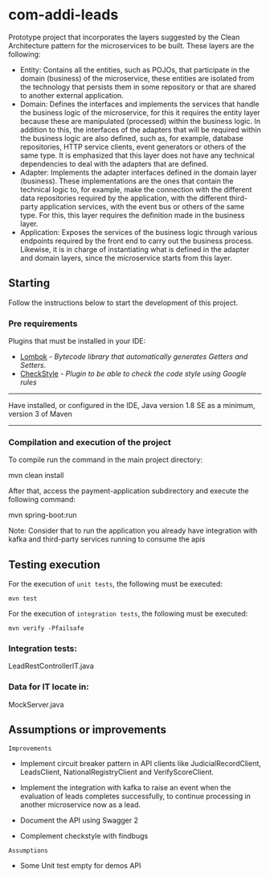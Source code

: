 # com-addi-leads

Prototype project that incorporates the layers suggested by the Clean Architecture pattern for the microservices to be built. These layers are the following:

* Entity: Contains all the entities, such as POJOs, that participate in the domain (business) of the microservice, these entities are isolated from the technology that persists them in some repository or that are shared to another external application.
* Domain: Defines the interfaces and implements the services that handle the business logic of the microservice, for this it requires the entity layer because these are manipulated (processed) within the business logic. In addition to this, the interfaces of the adapters that will be required within the business logic are also defined, such as, for example, database repositories, HTTP service clients, event generators or others of the same type. It is emphasized that this layer does not have any technical dependencies to deal with the adapters that are defined.
* Adapter: Implements the adapter interfaces defined in the domain layer (business). These implementations are the ones that contain the technical logic to, for example, make the connection with the different data repositories required by the application, with the different third-party application services, with the event bus or others of the same type. For this, this layer requires the definition made in the business layer.
* Application: Exposes the services of the business logic through various endpoints required by the front end to carry out the business process. Likewise, it is in charge of instantiating what is defined in the adapter and domain layers, since the microservice starts from this layer.

## Starting

Follow the instructions below to start the development of this project.

### Pre requirements

Plugins that must be installed in your IDE:
* [Lombok](http://projectlombok.org/) - *Bytecode library that automatically generates Getters and Setters*.
* [CheckStyle](http://www.checkstyle.com/) - *Plugin to be able to check the code style using Google rules*

---

Have installed, or configured in the IDE, Java version 1.8 SE as a minimum, version 3 of Maven

---

### Compilation and execution of the project

To compile run the command in the main project directory:

mvn clean install

After that, access the payment-application subdirectory and execute the following command:

mvn spring-boot:run

Note: Consider that to run the application you already have integration with kafka and third-party services running to consume the apis



## Testing execution

For the execution of `unit tests`, the following must be executed:

```
mvn test
```

For the execution of `integration tests`, the following must be executed:

```
mvn verify -Pfailsafe
```

### Integration tests:
LeadRestControllerIT.java

### Data for IT locate in:
MockServer.java

## Assumptions or improvements

```
Improvements
```

* Implement circuit breaker pattern in API clients like JudicialRecordClient, LeadsClient, 
NationalRegistryClient and VerifyScoreClient.


* Implement the integration with kafka to raise an event when the evaluation of leads completes successfully,
to continue processing in another microservice now as a lead.


* Document the API using Swagger 2


* Complement checkstyle with findbugs

```
Assumptions
```

* Some Unit test empty for demos API